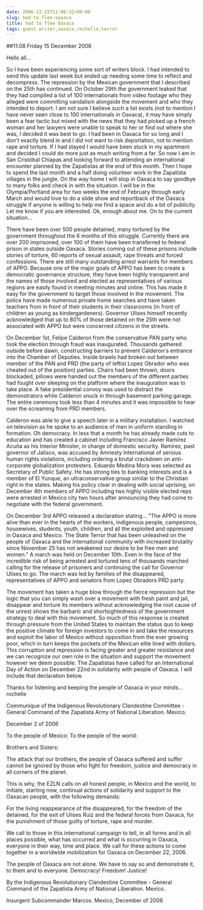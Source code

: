 ```yaml
---
date: 2006-12-15T11:08:32+09:00
slug: had-to-flee-oaxaca
title: had to flee Oaxaca
tags: guest writer,oaxaca,rochelle,terror
---
```


##11:08 Friday 15 December 2006

Hello all...

So I have been experiencing some sort of writers block.  I had intended to
send this update last week but ended up needing some time to reflect and
decompress.  The repression by the Mexican government that I described on
the 25th has continued.  On October 29th the government leaked that they
had compiled a list of 100 internationals from video footage who they
alleged were committing vandalism alongside the movement and who they
intended to deport.  I am not sure I believe such a list exists (not to
mention I have never seen close to 100 internationals in Oaxaca), it may
have simply been a fear tactic but mixed with the news that they had
picked up a french woman and her lawyers were unable to speak to her or
find out where she was, I decided it was best to go.  I had been in Oaxaca
for so long and I don't exactly blend in and I did not want to risk
deportation, not to mention rape and torture.  If I had stayed I would
have been stuck in my apartment and decided I could do more just as much
writing from a far.  So now I am in San Cristóbal Chiapas and looking
forward to attending an international encounter planned by the Zapatistas
at the end of this month.  Then I hope to spend the last month and a half
doing volunteer work in the Zapatista villages in the jungle.  On the way
home I will stop in Oaxaca to say goodbye to many folks and check in with
the situation.  I will be in the Olympia/Portland area for two weeks the
end of February through early March and would love to do a slide show and
reportback of the Oaxaca struggle if anyone is willing to help me find a
space and do a bit of publicity.  Let me know if you are interested. Ok,
enough about me.  On to the current situation...

There have been over 500 people detained, many tortured by the government
throughout the 6 months of this struggle.  Currently there are over 200
imprisoned, over 100 of them have been transferred to federal prison in
states outside Oaxaca.  Stories coming out of these prisons include
stories of torture, 60 reports of sexual assault, rape threats and forced
confessions.  There are still many outstanding arrest warrants for members
of APPO.  Because one of the major goals of APPO has been to create a
democratic governance structure, they have been highly transparent and the
names of those involved and elected as representatives of various regions
are easily found in meeting minutes and online.  This has made it easy for
the government to target those involved in the movement.  The police have
made numerous private home searches and have taken teachers from in front
of their students in their classrooms (in front of children as young as
kindergardeners).  Governor Ulises himself recently acknowledged that up
to 80% of those detained on the 25th were not associated with APPO but
were concerned citizens in the streets.

On December 1st, Felipe Calderon from the conservative PAN party who took
the election through fraud was inaugurated.  Thousands gathered outside
before dawn, constructing barriers to prevent Calderon's entrance into the
Chamber of Deputies.  Inside brawls had broken out between member of the
PAN and PRD (the party of leftist Lopez Obrador who was cheated out of the
position) parties.  Chairs had been thrown, doors blockaded, pillows were
handed out the members of the different parties had fought over sleeping
on the platform where the inauguration was to take place.  A fake
presidential convoy was used to distract the demonstrators while Calderon
snuck in through basement parking garage.  The entire ceremony took less
than 4 minutes and it was impossible to hear over the screaming from PRD
members.

Calderon was able to give a speech later in a military installation.  I
watched on television as he spoke to an audience of men in uniform
standing in formation.  Oh democracy.  In less that a month he has already
made cuts to education and has created a cabinet including Francisco
Javier Ramírez Acuña as his Interior Minister, in charge of domestic
security. Ramírez, past governor of Jalisco, was accused by Amnesty
International of serious human rights violations, including ordering a
brutal crackdown on anti-corporate globalization protesters. Eduardo
Medina Mora was selected as Secretary of Public Safety. He has strong ties
to banking interests and is a member of El Yunque, an ultraconservative
group similar to the Christian right in the states. Making his policy
clear in dealing with social uprising, on December 4th members of APPO
including two highly visible elected reps were arrested in Mexico city two
hours after announcing they had come to negotiate with the federal
government.

On December 3rd APPO released a declaration stating... "The APPO is more
alive than ever in the hearts of the workers, indigenous people,
campesinos, housewives, students, youth, children, and all the exploited
and oppressed in Oaxaca and Mexico. The State Terror that has been
unleashed on the people of Oaxaca and the international community with
increased brutality since November 25 has not weakened our desire to be
free men and women."  A march was held on December 10th.  Even in the face
of the incredible risk of being arrested and tortured tens of thousands
marched calling for the release of prisoners and continuing the call for
Governor Ulises to go.  The march was led by families of the disappeared,
representatives of APPO and senators from Lopez Obradors PRD party.

The movement has taken a huge blow through the fierce repression but the
logic that you can simply wash over a movement with fresh paint and jail,
disappear and torture its members without acknowledging the root cause of
the unrest shows the barbaric and shortsightedness of the government
strategy to deal with this movement.  So much of this response is created
through pressure from the United States to maintain the status quo to keep
the positive climate for foreign investors to come in and take the
resources and exploit the labor of Mexico without opposition from the ever
growing poor, which in turn keeps the pockets of the Mexican elite lined
with dollars.  This corruption and repression is facing greater and
greater resistance and we can recognize our own role in the situation and
support the movement however we deem possible.  The Zapatistas have called
for an International Day of Action on December 22nd in solidarity with
people of Oaxaca.  I will include that declaration below.

Thanks for listening and keeping the people of Oaxaca in your minds...
rochelle

Communique of the Indigenous Revolutionary Clandestine Committee - General
Command of the Zapatista Army of National Liberation. Mexico.

December 2 of 2006

To the people of Mexico:
To the people of the world:

Brothers and Sisters:

The attack that our brothers, the people of Oaxaca suffered and suffer
cannot be ignored by those who fight for freedom, justice and democracy in
all corners of the planet.

This is why, the EZLN calls on all honest people, in Mexico and the world,
to initiate, starting now, continual actions of solidarity and support to
the Oaxacan people, with the following demands:

For the living reappearance of the disappeared, for the freedom of the
detained, for the exit of Ulises Ruiz and the federal forces from Oaxaca,
for the punishment of those guilty of torture, rape and murder.

We call to those in this international campaign to tell, in all forms and
in all places possible, what has occurred and what is occurring in Oaxaca,
everyone in their way, time and place. We call for these actions to come
together in a worldwide mobilization for Oaxaca on December 22, 2006.

The people of Oaxaca are not alone. We have to say so and demonstrate it,
to them and to everyone.
Democracy!
Freedom!
Justice!

By the Indigenous Revolutionary Clandestine Committee - General Command of
the Zapatista Army of National Liberation. Mexico.

Insurgent Subcommander Marcos.
Mexico, December of 2006
